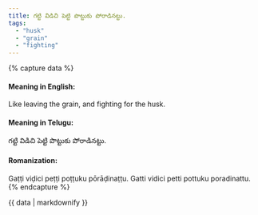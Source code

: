 ```yaml
---
title: గట్టి విడిచి పెట్టి పొట్టుకు పోరాడినట్టు.
tags:
  - "husk"
  - "grain"
  - "fighting"
---
```


{% capture data %}
#### Meaning in English:
Like leaving the grain, and fighting for the husk.

#### Meaning in Telugu:
గట్టి విడిచి పెట్టి పొట్టుకు పోరాడినట్టు.

#### Romanization:
Gaṭṭi viḍici peṭṭi poṭṭuku pōrāḍinaṭṭu.
Gatti vidici petti pottuku poradinattu.
{% endcapture %}

{{ data | markdownify }}

